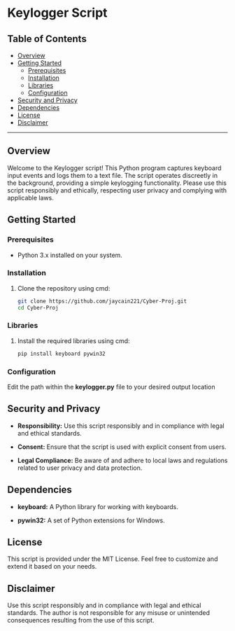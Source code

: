 # Keylogger Script

## Table of Contents

- [Overview](#overview)
- [Getting Started](#getting-started)
  - [Prerequisites](#prerequisites)
  - [Installation](#installation)
  - [Libraries](#libraries)
  - [Configuration](#configuration)
- [Security and Privacy](#security-and-privacy)
- [Dependencies](#dependencies)
- [License](#license)
- [Disclaimer](#disclaimer)

---

## Overview

Welcome to the Keylogger script! This Python program captures keyboard input events and logs them to a text file. The script operates discreetly in the background, providing a simple keylogging functionality. Please use this script responsibly and ethically, respecting user privacy and complying with applicable laws.

## Getting Started

### Prerequisites

- Python 3.x installed on your system.

### Installation

1. Clone the repository using cmd:

   ```bash
   git clone https://github.com/jaycain221/Cyber-Proj.git
   cd Cyber-Proj

### Libraries

1. Install the required libraries using cmd:

   ```bash
   pip install keyboard pywin32

### Configuration

Edit the path within the **keylogger.py** file to your desired output location

## Security and Privacy

- **Responsibility:** Use this script responsibly and in compliance with legal and ethical standards.

- **Consent:** Ensure that the script is used with explicit consent from users.

- **Legal Compliance:** Be aware of and adhere to local laws and regulations related to user privacy and data protection. 

## Dependencies

- **keyboard:** A Python library for working with keyboards.

- **pywin32:** A set of Python extensions for Windows.

## License

This script is provided under the MIT License. Feel free to customize and extend it based on your needs.

## Disclaimer

Use this script responsibly and in compliance with legal and ethical standards. The author is not responsible for any misuse or unintended consequences resulting from the use of this script.
